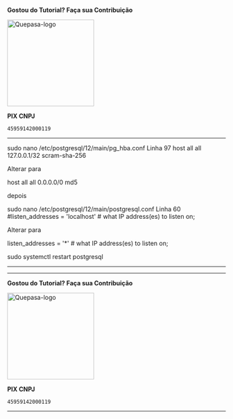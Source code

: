 </p>

**Gostou do Tutorial? Faça sua Contribuição**

<img src="https://github.com/EngajamentoFlow/quepasa/blob/main/Contribui%C3%A7%C3%A3o.png" alt="Quepasa-logo" width="200" />
</p>

**PIX CNPJ**

```
45959142000119	
```
----------------------------------------------------------------------------

sudo nano /etc/postgresql/12/main/pg_hba.conf
Linha 97
host    all             all             127.0.0.1/32            scram-sha-256

Alterar para

host    all             all             0.0.0.0/0               md5

depois

sudo nano /etc/postgresql/12/main/postgresql.conf
Linha 60
#listen_addresses = 'localhost' # what IP address(es) to listen on;

Alterar para

listen_addresses = '*'		# what IP address(es) to listen on;

sudo systemctl restart postgresql

----------------------------------------------------------------------------
----------------------------------------------------------------------------

**Gostou do Tutorial? Faça sua Contribuição**

<img src="https://github.com/EngajamentoFlow/quepasa/blob/main/Contribui%C3%A7%C3%A3o.png" alt="Quepasa-logo" width="200" />
</p>


**PIX CNPJ**

```
45959142000119	
```

----------------------------------------------------------------------------
